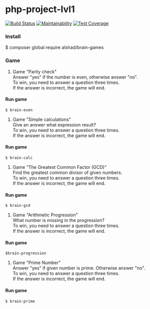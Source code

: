 # php-project-lvl1

[![Build Status](https://travis-ci.org/AlexeyShobanov/php-project-lvl1.svg?branch=master)](https://travis-ci.org/AlexeyShobanov/php-project-lvl1)
[![Maintainability](https://api.codeclimate.com/v1/badges/b40b078db8612f4a6484/maintainability)](https://codeclimate.com/github/AlexeyShobanov/php-project-lvl1/maintainability)
[![Test Coverage](https://api.codeclimate.com/v1/badges/b40b078db8612f4a6484/test_coverage)](https://codeclimate.com/github/AlexeyShobanov/php-project-lvl1/test_coverage)

### Install

$ composer global require alshad/brain-games

### Game

1. Game "Parity check"  
Answer "yes" if the number is even, otherwise answer "no".  
To win, you need to answer a question three times.   
If the answer is incorrect, the game will end.    

#### Run game  
`
$ brain-even
`

1. Game "Simple calculations"  
Give an answer what expression result?  
To win, you need to answer a question three times.   
If the answer is incorrect, the game will end.    

#### Run game  
`
$ brain-calc
`

1. Game "The Greatest Common Factor (GCD)"  
Find the greatest common divisor of given numbers.   
To win, you need to answer a question three times.   
If the answer is incorrect, the game will end.    

#### Run game  
`
$ brain-gcd
`

1. Game "Arithmetic Progression"  
What number is missing in the progression?   
To win, you need to answer a question three times.   
If the answer is incorrect, the game will end.    

#### Run game  
`
$brain-progression
`

1. Game "Prime Number"  
Answer "yes" if given number is prime. Otherwise answer "no".   
To win, you need to answer a question three times.   
If the answer is incorrect, the game will end.    

#### Run game  
`
$ brain-prime
`